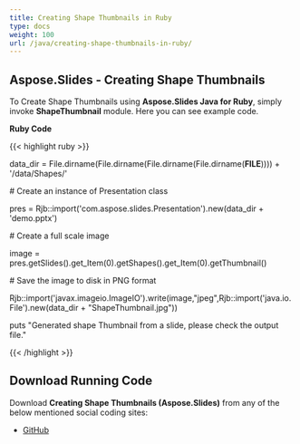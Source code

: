 ```yaml
---
title: Creating Shape Thumbnails in Ruby
type: docs
weight: 100
url: /java/creating-shape-thumbnails-in-ruby/
---
```


## **Aspose.Slides - Creating Shape Thumbnails**
To Create Shape Thumbnails using **Aspose.Slides Java for Ruby**, simply invoke **ShapeThumbnail** module. Here you can see example code.

**Ruby Code**

{{< highlight ruby >}}

 data_dir = File.dirname(File.dirname(File.dirname(File.dirname(__FILE__)))) + '/data/Shapes/'



\# Create an instance of Presentation class

pres = Rjb::import('com.aspose.slides.Presentation').new(data_dir + 'demo.pptx')

\# Create a full scale image

image = pres.getSlides().get_Item(0).getShapes().get_Item(0).getThumbnail()

\# Save the image to disk in PNG format

Rjb::import('javax.imageio.ImageIO').write(image,"jpeg",Rjb::import('java.io.File').new(data_dir + "ShapeThumbnail.jpg"))

puts "Generated shape Thumbnail from a slide, please check the output file."

{{< /highlight >}}
## **Download Running Code**
Download **Creating Shape Thumbnails (Aspose.Slides)** from any of the below mentioned social coding sites:

- [GitHub](https://github.com/aspose-slides/Aspose.Slides-for-Java/blob/master/Plugins/Aspose_Slides_Java_for_Ruby/lib/asposeslidesjava/Shapes/shapethumbnail.rb)
